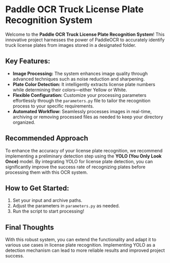 # Paddle OCR Truck License Plate Recognition System

Welcome to the **Paddle OCR Truck License Plate Recognition System**! This innovative project harnesses the power of PaddleOCR to accurately identify truck license plates from images stored in a designated folder.

## Key Features:
- **Image Processing:** The system enhances image quality through advanced techniques such as noise reduction and sharpening.
- **Plate Color Detection:** It intelligently extracts license plate numbers while determining their colors—either Yellow or White.
- **Flexible Configuration:** Customize your processing parameters effortlessly through the `parameters.py` file to tailor the recognition process to your specific requirements.
- **Automated Workflow:** Seamlessly processes images in real-time, archiving or removing processed files as needed to keep your directory organized.

## Recommended Approach
To enhance the accuracy of your license plate recognition, we recommend implementing a preliminary detection step using the **YOLO (You Only Look Once)** model. By integrating YOLO for license plate detection, you can significantly improve the success rate of recognizing plates before processing them with this OCR system.

## How to Get Started:
1. Set your input and archive paths.
2. Adjust the parameters in `parameters.py` as needed.
3. Run the script to start processing!

## Final Thoughts
With this robust system, you can extend the functionality and adapt it to various use cases in license plate recognition. Implementing YOLO as a detection mechanism can lead to more reliable results and improved project success.
